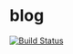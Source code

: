 blog
===

[![Build Status](https://travis-ci.com/tyabu12/blog.svg?branch=master)](https://travis-ci.com/tyabu12/blog)
